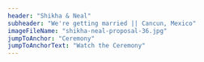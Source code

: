 ```yaml
---
header: "Shikha & Neal"
subheader: "We're getting married || Cancun, Mexico"
imageFileName: "shikha-neal-proposal-36.jpg"
jumpToAnchor: "Ceremony"
jumpToAnchorText: "Watch the Ceremony"
---
```

